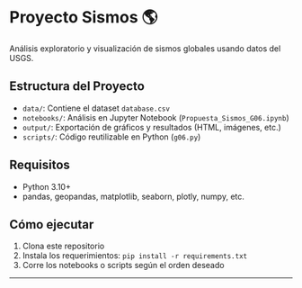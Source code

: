 # Proyecto Sismos 🌎

Análisis exploratorio y visualización de sismos globales usando datos del USGS.

## Estructura del Proyecto
- `data/`: Contiene el dataset `database.csv`
- `notebooks/`: Análisis en Jupyter Notebook (`Propuesta_Sismos_G06.ipynb`)
- `output/`: Exportación de gráficos y resultados (HTML, imágenes, etc.)
- `scripts/`: Código reutilizable en Python (`g06.py`)

## Requisitos
- Python 3.10+
- pandas, geopandas, matplotlib, seaborn, plotly, numpy, etc.

## Cómo ejecutar
1. Clona este repositorio
2. Instala los requerimientos: `pip install -r requirements.txt`
3. Corre los notebooks o scripts según el orden deseado

---
